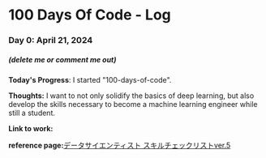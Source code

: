 # 100 Days Of Code - Log

### Day 0: April 21, 2024 
##### (delete me or comment me out)

**Today's Progress**: I started "100-days-of-code". 

**Thoughts:** I want to not only solidify the basics of deep learning, but also develop the skills necessary to become a machine learning engineer while still a student.

**Link to work:** 

**reference page:**[データサイエンティスト スキルチェックリストver.5](https://www.datascientist.or.jp/news/n-pressrelease/post-1757/)
